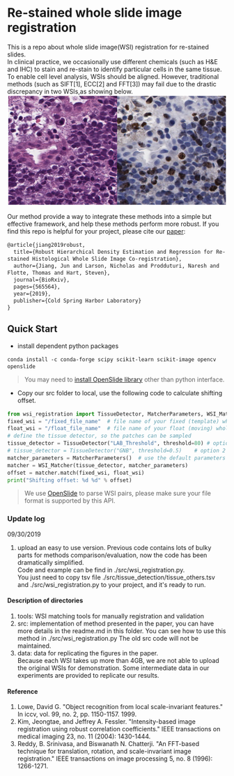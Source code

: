 # Re-stained whole slide image registration

This is a repo about whole slide image(WSI) registration for re-stained slides.   
In clinical practice, we occasionally use different chemicals (such as H&E and IHC) to stain and re-stain to identify particular cells in the same tissue.
To enable cell level analysis, WSIs should be aligned. However, traditional methods (such as SIFT[1], ECC[2] and FFT[3]) may fail due to the drastic discrepancy in two WSIs,as showing below. 
![alt text](./img_sample.png)   

Our method provide a way to integrate these methods into a simple but effective framework, and help these methods perform more robust. If you find this repo is helpful for your project, please cite our [paper](https://journals.plos.org/plosone/article?id=10.1371/journal.pone.0220074):
```
@article{jiang2019robust,
  title={Robust Hierarchical Density Estimation and Regression for Re-stained Histological Whole Slide Image Co-registration},
  author={Jiang, Jun and Larson, Nicholas and Prodduturi, Naresh and Flotte, Thomas and Hart, Steven},
  journal={BioRxiv},
  pages={565564},
  year={2019},
  publisher={Cold Spring Harbor Laboratory}
}
```
## Quick Start
* install dependent python packages
```
conda install -c conda-forge scipy scikit-learn scikit-image opencv openslide
```
> You may need to [install OpenSlide library](https://gist.github.com/digvijayky/b01c3f5e05ea0619c26d1bcc323c3761) other than python interface.
* Copy our src folder to local, use the following code to calculate shifting offset. 
```python
from wsi_registration import TissueDetector, MatcherParameters, WSI_Matcher
fixed_wsi = "/fixed_file_name"  # file name of your fixed (template) whole slide image
float_wsi = "/float_file_name"  # file name of your float (moving) whole slide image
# define the tissue detector, so the patches can be sampled
tissue_detector = TissueDetector("LAB_Threshold", threshold=80) # option 1
# tissue_detector = TissueDetector("GNB", threshold=0.5)    # option 2
matcher_parameters = MatcherParameters()  # use the default parameters
matcher = WSI_Matcher(tissue_detector, matcher_parameters)
offset = matcher.match(fixed_wsi, float_wsi)
print("Shifting offset: %d %d" % offset)
```
> We use [OpenSlide](https://openslide.org/) to parse WSI pairs, please make sure your file format is supported by this API.

### Update log
09/30/2019
1. upload an easy to use version. 
Previous code contains lots of bulky parts for methods comparison/evaluation, now the code has been dramatically simplified.   
Code and example can be find in ./src/wsi_registration.py.   
You just need to copy tsv file ./src/tissue_detection/tissue_others.tsv and ./src/wsi_registration.py to your project, and it's ready to run.

#### Description of directories  
1. tools: WSI matching tools for manually registration and validation   
2. src: implementation of method presented in the paper, you can have more details in the readme.md in this folder. You can see how to use this method in ./src/wsi_registration.py
The old src code will not be maintained.   
3. data: data for replicating the figures in the paper.   
    Because each WSI takes up more than 4GB, we are not able to upload the original WSIs for demonstration. Some intermediate data in our experiments are provided to replicate our results.

#### Reference
1. Lowe, David G. "Object recognition from local scale-invariant features." In iccv, vol. 99, no. 2, pp. 1150-1157. 1999.
2. Kim, Jeongtae, and Jeffrey A. Fessler. "Intensity-based image registration using robust correlation coefficients." IEEE transactions on medical imaging 23, no. 11 (2004): 1430-1444.
3. Reddy, B. Srinivasa, and Biswanath N. Chatterji. "An FFT-based technique for translation, rotation, and scale-invariant image registration." IEEE transactions on image processing 5, no. 8 (1996): 1266-1271.




